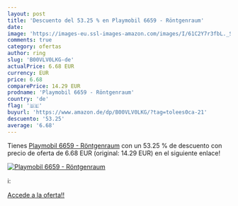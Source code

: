 ```yaml
---
layout: post
title: 'Descuento del 53.25 % en Playmobil 6659 - Röntgenraum'
date: 
image: 'https://images-eu.ssl-images-amazon.com/images/I/61C2Y7r3fbL._SL200_.jpg'
comments: true
category: ofertas
author: ring
slug: 'B00VLV0LKG-de'
actualPrice: 6.68 EUR
currency: EUR
price: 6.68
comparePrice: 14.29 EUR
prodname: 'Playmobil 6659 - Röntgenraum'
country: 'de'
flag: '🇩🇪'
buyurl: 'https://www.amazon.de/dp/B00VLV0LKG/?tag=tolees0ca-21'
descuento: '53.25'
average: '6.68'
---
```


Tienes [Playmobil 6659 - Röntgenraum](https://www.amazon.de/dp/B00VLV0LKG/?tag=tolees0ca-21) con un 53.25 % de descuento con precio de oferta de 6.68 EUR (original: 14.29 EUR) en el siguiente enlace!

[![Playmobil 6659 - Röntgenraum](https://images-eu.ssl-images-amazon.com/images/I/61C2Y7r3fbL._SL200_.jpg)](https://www.amazon.de/dp/B00VLV0LKG/?tag=tolees0ca-21)

ℹ️:


[Accede a la oferta!!](https://www.amazon.de/dp/B00VLV0LKG/?tag=tolees0ca-21)
